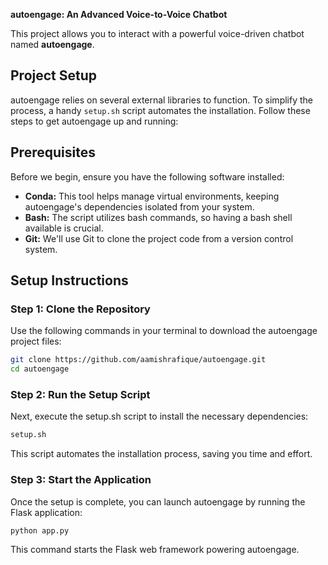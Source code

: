 **autoengage: An Advanced Voice-to-Voice Chatbot**

This project allows you to interact with a powerful voice-driven chatbot named **autoengage**.

## Project Setup

autoengage relies on several external libraries to function. To simplify the process, a handy `setup.sh` script automates the installation. Follow these steps to get autoengage up and running:

## Prerequisites

Before we begin, ensure you have the following software installed:

- **Conda:** This tool helps manage virtual environments, keeping autoengage's dependencies isolated from your system.
- **Bash:** The script utilizes bash commands, so having a bash shell available is crucial.
- **Git:** We'll use Git to clone the project code from a version control system.

## Setup Instructions

### Step 1: Clone the Repository

Use the following commands in your terminal to download the autoengage project files:

```bash
git clone https://github.com/aamishrafique/autoengage.git
cd autoengage
```

### Step 2: Run the Setup Script

Next, execute the setup.sh script to install the necessary dependencies:

```bash
setup.sh
```

This script automates the installation process, saving you time and effort.

### Step 3: Start the Application

Once the setup is complete, you can launch autoengage by running the Flask application:

```bash
python app.py
```

This command starts the Flask web framework powering autoengage.
